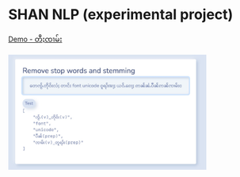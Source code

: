 # SHAN NLP (experimental project)

[Demo - တီႈၸၢမ်း](https://shan-nlp.netlify.app/)

<img src="screenshot.jpg" width="400">
